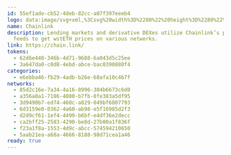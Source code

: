 ```yaml
---
id: 55ef1ade-cb52-4deb-82cc-a07f397eeeb4
logo: data:image/svg+xml,%3Csvg%20width%3D%2280%22%20height%3D%2280%22%20viewBox%3D%220%200%2080%2080%22%20fill%3D%22none%22%20xmlns%3D%22http%3A%2F%2Fwww.w3.org%2F2000%2Fsvg%22%3E%0A%3Cg%20clip-path%3D%22url(%23clip0_4717_4211)%22%3E%0A%3Cg%20filter%3D%22url(%23filter0_f_4717_4211)%22%3E%0A%3Cpath%20d%3D%22M40.0065%2021.9552L52.1211%2028.7055V42.2566L40.0324%2049.0448L27.9177%2042.3071V28.756L40.0065%2021.9552ZM40.0065%2012L35.5541%2014.4983L23.4524%2021.2991L19%2023.7973V47.291L23.4524%2049.764L35.567%2056.5144L40.0194%2058.9874L44.4718%2056.4891L56.5606%2049.6883L61.0129%2047.2027V23.709L56.5606%2021.236L44.433%2014.473L39.9806%2012H40.0065Z%22%20fill%3D%22%23375BD2%22%20fill-opacity%3D%220.5%22%2F%3E%0A%3C%2Fg%3E%0A%3Cpath%20d%3D%22M40.0065%2025.9552L52.1211%2032.7055V46.2566L40.0324%2053.0448L27.9177%2046.3071V32.756L40.0065%2025.9552ZM40.0065%2016L35.5541%2018.4983L23.4524%2025.2991L19%2027.7973V51.291L23.4524%2053.764L35.567%2060.5144L40.0194%2062.9874L44.4718%2060.4891L56.5606%2053.6883L61.0129%2051.2027V27.709L56.5606%2025.236L44.433%2018.473L39.9806%2016H40.0065Z%22%20fill%3D%22%23375BD2%22%2F%3E%0A%3C%2Fg%3E%0A%3Cdefs%3E%0A%3Cfilter%20id%3D%22filter0_f_4717_4211%22%20x%3D%225%22%20y%3D%22-2%22%20width%3D%2270.0129%22%20height%3D%2274.9874%22%20filterUnits%3D%22userSpaceOnUse%22%20color-interpolation-filters%3D%22sRGB%22%3E%0A%3CfeFlood%20flood-opacity%3D%220%22%20result%3D%22BackgroundImageFix%22%2F%3E%0A%3CfeBlend%20mode%3D%22normal%22%20in%3D%22SourceGraphic%22%20in2%3D%22BackgroundImageFix%22%20result%3D%22shape%22%2F%3E%0A%3CfeGaussianBlur%20stdDeviation%3D%227%22%20result%3D%22effect1_foregroundBlur_4717_4211%22%2F%3E%0A%3C%2Ffilter%3E%0A%3CclipPath%20id%3D%22clip0_4717_4211%22%3E%0A%3Crect%20width%3D%2280%22%20height%3D%2280%22%20fill%3D%22white%22%2F%3E%0A%3C%2FclipPath%3E%0A%3C%2Fdefs%3E%0A%3C%2Fsvg%3E%0A
name: Chainlink
description: Lending markets and derivative DEXes utilize Chainlink’s price
  feeds to get wstETH prices on various networks.
link: https://chain.link/
tokens:
  - 62d6e448-346b-4d71-9688-6a043d5c25ee
  - 3a647da0-c0d8-4ebd-abce-bac0390880f4
categories:
  - e6ebba46-fb29-4adb-b26e-68afa10c4b7f
networks:
  - 85d2c16e-7a34-4a16-8996-304b6673c6d0
  - a356a8a1-7186-4080-b7fb-8fe383a5df95
  - 3d9490b7-ed74-460c-a829-049bf6807793
  - 6d3159e0-0362-4a60-ab98-e5f16985d2f3
  - d2d9cf61-1ef4-4499-b6bf-e4df36e2decc
  - ca2bff25-2583-4290-be8d-27b00a1f836f
  - f23a1f8a-1553-4d9c-abcc-574594210650
  - 5aab21ea-a68a-4666-8188-98d71cea1a46
ready: true
---
```


